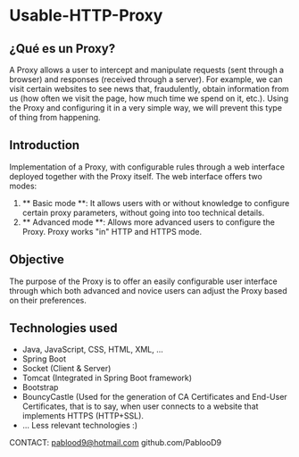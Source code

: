 # Usable-HTTP-Proxy

## ¿Qué es un Proxy?
A Proxy allows a user to intercept and manipulate requests (sent through a browser) and responses (received through a server). For example, we can visit certain websites to see news that, fraudulently, obtain information from us (how often we visit the page, how much time we spend on it, etc.). Using the Proxy and configuring it in a very simple way, we will prevent this type of thing from happening.

## Introduction
Implementation of a Proxy, with configurable rules through a web interface deployed together with the Proxy itself.
The web interface offers two modes:
1. ** Basic mode **:
It allows users with or without knowledge to configure certain proxy parameters, without going into too technical details.
1. ** Advanced mode **:
Allows more advanced users to configure the Proxy.
Proxy works "in" HTTP and HTTPS mode.

## Objective
The purpose of the Proxy is to offer an easily configurable user interface through which both advanced and novice users can adjust the Proxy based on their preferences.

## Technologies used
* Java, JavaScript, CSS, HTML, XML, ...
* Spring Boot
* Socket (Client & Server)
* Tomcat (Integrated in Spring Boot framework)
* Bootstrap
* BouncyCastle (Used for the generation of CA Certificates and End-User Certificates, that is to say, when user connects to a website that implements HTTPS (HTTP+SSL).
* ... Less relevant technologies :)

CONTACT:
pablood9@hotmail.com
github.com/PablooD9
